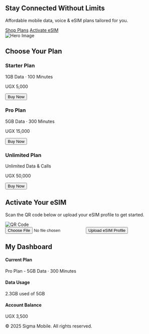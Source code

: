 <!DOCTYPE html>
<html lang="en">
<head>
  <meta charset="UTF-8">
  <meta name="viewport" content="width=device-width, initial-scale=1.0">
  <title>Sigma Mobile - Connect Without Limits</title>
  <script src="https://cdn.tailwindcss.com"></script>
  <link rel="stylesheet" href="https://fonts.googleapis.com/css2?family=Inter:wght@400;600;700&display=swap">
  <style>
    body { font-family: 'Inter', sans-serif; }
  </style>
</head>
<body class="bg-white text-gray-800">

  <!-- Homepage -->
  <!-- Hero Section -->
  <section class="bg-red-600 text-white py-20">
    <div class="container mx-auto px-4 flex flex-col md:flex-row items-center justify-between">
      <div class="md:w-1/2">
        <h1 class="text-4xl font-bold mb-4">Stay Connected Without Limits</h1>
        <p class="mb-6 text-lg">Affordable mobile data, voice & eSIM plans tailored for you.</p>
        <div class="space-x-4">
          <a href="/plans" class="bg-white text-red-600 px-6 py-3 rounded-full font-semibold hover:bg-gray-100 transition">Shop Plans</a>
          <a href="/activate-sim" class="border border-white px-6 py-3 rounded-full font-semibold hover:bg-white hover:text-red-600 transition">Activate eSIM</a>
        </div>
      </div>
      <div class="md:w-1/2 mt-10 md:mt-0">
        <img src="https://via.placeholder.com/500x300" alt="Hero Image" class="rounded-xl shadow-lg">
      </div>
    </div>
  </section>

  <!-- Plans Page -->
  <section class="py-16 bg-gray-50" id="plans">
    <div class="container mx-auto px-4">
      <h2 class="text-3xl font-bold text-center mb-12">Choose Your Plan</h2>
      <div class="grid grid-cols-1 md:grid-cols-3 gap-8">
        <div class="bg-white border p-6 rounded-lg shadow text-center">
          <h3 class="text-xl font-semibold mb-2">Starter Plan</h3>
          <p class="mb-4">1GB Data · 100 Minutes</p>
          <p class="text-2xl font-bold mb-4">UGX 5,000</p>
          <button class="bg-red-600 text-white px-6 py-2 rounded-full">Buy Now</button>
        </div>
        <div class="bg-white border p-6 rounded-lg shadow text-center">
          <h3 class="text-xl font-semibold mb-2">Pro Plan</h3>
          <p class="mb-4">5GB Data · 300 Minutes</p>
          <p class="text-2xl font-bold mb-4">UGX 15,000</p>
          <button class="bg-red-600 text-white px-6 py-2 rounded-full">Buy Now</button>
        </div>
        <div class="bg-white border p-6 rounded-lg shadow text-center">
          <h3 class="text-xl font-semibold mb-2">Unlimited Plan</h3>
          <p class="mb-4">Unlimited Data & Calls</p>
          <p class="text-2xl font-bold mb-4">UGX 50,000</p>
          <button class="bg-red-600 text-white px-6 py-2 rounded-full">Buy Now</button>
        </div>
      </div>
    </div>
  </section>

  <!-- Activate eSIM Page -->
  <section class="py-16" id="activate-sim">
    <div class="container mx-auto px-4 text-center">
      <h2 class="text-3xl font-bold mb-6">Activate Your eSIM</h2>
      <p class="mb-8">Scan the QR code below or upload your eSIM profile to get started.</p>
      <img src="https://via.placeholder.com/200x200" alt="QR Code" class="mx-auto mb-6">
      <form class="max-w-md mx-auto">
        <input type="file" class="block w-full mb-4 border rounded px-4 py-2">
        <button type="submit" class="bg-red-600 text-white px-6 py-2 rounded-full">Upload eSIM Profile</button>
      </form>
    </div>
  </section>

  <!-- Dashboard Page -->
  <section class="py-16 bg-gray-50" id="dashboard">
    <div class="container mx-auto px-4">
      <h2 class="text-3xl font-bold text-center mb-12">My Dashboard</h2>
      <div class="grid grid-cols-1 md:grid-cols-2 lg:grid-cols-3 gap-8">
        <div class="bg-white p-6 rounded shadow">
          <h4 class="font-semibold mb-2">Current Plan</h4>
          <p>Pro Plan - 5GB Data · 300 Minutes</p>
        </div>
        <div class="bg-white p-6 rounded shadow">
          <h4 class="font-semibold mb-2">Data Usage</h4>
          <p>2.3GB used of 5GB</p>
        </div>
        <div class="bg-white p-6 rounded shadow">
          <h4 class="font-semibold mb-2">Account Balance</h4>
          <p>UGX 3,500</p>
        </div>
      </div>
    </div>
  </section>

  <!-- Footer -->
  <footer class="bg-gray-900 text-white py-10">
    <div class="container mx-auto px-4 text-center">
      <p>&copy; 2025 Sigma Mobile. All rights reserved.</p>
    </div>
  </footer>

</body>
</html>
